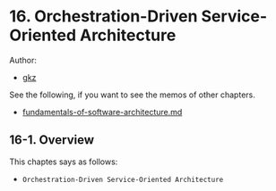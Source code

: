 # 16. Orchestration-Driven Service-Oriented Architecture 

Author:
  - [gkz](https://twitter.com/gkzvoice)

See the following, if you want to see the memos of other chapters.
  - [fundamentals-of-software-architecture.md](../fundamentals-of-software-architecture.md)


## 16-1. Overview

This chaptes says as follows:
 - `Orchestration-Driven Service-Oriented Architecture`

